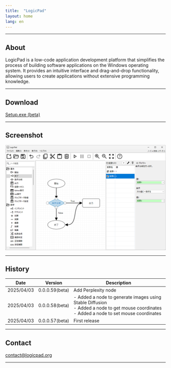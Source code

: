 ```yaml
---
title:  "LogicPad"
layout: home
lang: en
---
```


---

## About
LogicPad is a low-code application development platform that simplifies the process of building software applications on the Windows operating system.
It provides an intuitive interface and drag-and-drop functionality, allowing users to create applications without extensive programming knowledge.

---

## Download

[Setup.exe (beta)](https://github.com/LogicCreate/LOGIC-MAIN.github.io/releases/download/0.0.0.59/Setup.exe)

---

## Screenshot

![img.png](screenshot.png)

---

## History


| Date       | Version | Description                                                                                                                                      |
|------------|---------|--------------------------------------------------------------------------------------------------------------------------------------------------|
|2025/04/03  | 0.0.0.59(beta) | Add Perplexity node                                                                                                                              |
|2025/04/03  | 0.0.0.58(beta) | - Added a node to generate images using Stable Diffusion<br> - Added a node to get mouse coordinates<br> - Added a node to set mouse coordinates |
|2025/04/03  | 0.0.0.57(beta)| First release                                                                                                                                    |

---

## Contact

contact@logicpad.org

---
